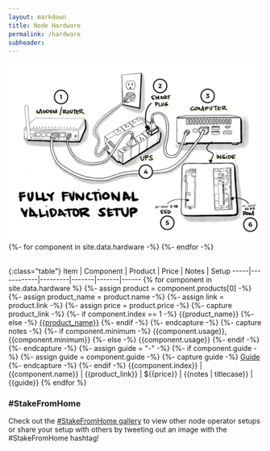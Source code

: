 ```yaml
---
layout: markdown
title: Node Hardware
permalink: /hardware
subheader: 
---
```



<style type="text/css">
  #setup-diagram {
    position: relative;
    width: 100%;
  }
  #diagramLight {
    display: block;
  }
  #diagramDark {
    display: none;
  }
  .dark-mode #diagramLight {
    display: none;
  }
  .dark-mode #diagramDark {
    display: block;
  }

  .component-highlight {
    position: absolute;
  }
  @media only screen and (max-width: 575px) {
    .component-highlight {
      display: none;
    }
  }
  .component-highlight.active {
    background-color: rgba(var(--brand-color-1-rgb),0.25);
    border: 2px solid #000;
  }
  #component-1 {
    inset: 14% 68% 53% 5%;
  }
  #component-2 {
    inset: 8% 35% 58% 52%;
  }
  #component-3 {
    inset: 14% 7% 52% 65%;
  }
  #component-4 {
    inset: 29% 39% 34% 37%;
  }
  #component-5 {
    inset: 58% 25% 5% 57%;
  }
  #component-6 {
    inset: 57% 1% 4% 79%;
  }
  
  .component-details {
    position: absolute;
    /*inset: 66% 43% 0% 0%;*/
    background-color: var(--bs-body-bg);
    border: 2px solid #000;
    padding: 0.5rem 1rem 1rem 1rem;
    min-width: 300px;
    max-width: 425px;
    max-height: 180;
    overflow: scroll;
    display: none;
    z-index: 1;
  }
  #details-1 {
    /*inset: 46% 38% 20% 5%;*/
    top: 46%;
    left: 5%;
  }
  #details-2 {
    /*inset: 41% -9% 25% 52%;*/
    top: 41%;
    left: 52%;
  }
  #details-3 {
    /*inset: 47% 7% 19% 36%;*/
    top: 47%;
    right: 7%;
  }
  #details-4 {
    /*inset: 65% 6% 1% 37%;*/
    top: 65%;
    left: 37%;
  }
  #details-5 {
    /*inset: 25% 25% 41% 18%;*/
    right: 25%;
    bottom: 41%;
  }
  #details-6 {
    /*inset: 24% 1% 42% 42%;*/
    right: 1%;
    bottom: 42%;
  }
  {%- for component in site.data.hardware -%}
    #component-{{component.index}}.active ~ #details-{{component.index}} {
      display: block !important;
    }
  {%- endfor -%}
</style>


<div id="setup-diagram">
  <img id="diagramLight" src="/assets/img/hardware/setup-original.png" style="max-height:100%;">
  <img id="diagramDark" src="/assets/img/hardware/setup-original-dark.png" style="max-height:100%;">
  {%- for component in site.data.hardware -%}
    <div id="component-{{component.index}}" class="component-highlight"></div>
    <div id="details-{{component.index}}" class="component-details">
    <u><strong>{{component.name}}</strong></u><br>
    <p><small class="text-muted">{{component.usage | titlecase}}</small></p>
    {%- assign bullet_point = "&#x2022;" -%}
    {%- for item in component.products -%}
      {%- if component.index == 1 -%}
        {{bullet_point}} {{item.name}}<br>
      {%- else -%}
        {{bullet_point}} <a href="{{item.link}}">{{item.name}}</a><br>
      {%- endif -%}
    {%- endfor -%}
    </div>
  {%- endfor -%}
</div>
<br>

<script type="text/javascript">
  document.querySelectorAll(".component-highlight").forEach(el => {
    el.addEventListener('click',function (e) {
      console.log(this.id);
      removeHighlights();
      this.classList.add("active");
    });
    el.addEventListener('mouseover',function (e) {
      console.log(this.id);
      removeHighlights();
      this.classList.add("active");
    });
  });
  document.addEventListener("click", function(e) {
    let removeHighlight = true;
    document.querySelectorAll(".component-highlight").forEach(el => {
      if (el.contains(e.target)) {
        removeHighlight = false;
      }
    });
    document.querySelectorAll(".component-details").forEach(el => {
      if (el.contains(e.target)) {
        removeHighlight = false;
      }
    });
    if (removeHighlight == true) {
      removeHighlights();
    }
  });

  function removeHighlights() {
    document.querySelectorAll(".component-highlight").forEach(el => {
      el.classList.remove("active");
    });
  }
</script>



{:class="table"}
Item | Component  | Product | Price | Notes | Setup
-----|------------|---------|-------|-------|------
{% for component in site.data.hardware %}
  {%- assign product = component.products[0] -%}
  {%- assign product_name = product.name -%}
  {%- assign link = product.link -%}
  {%- assign price = product.price -%}
  {%- capture product_link -%}
    {%- if component.index == 1 -%}
      {{product_name}}
    {%- else -%}
      [{{product_name}}]({{link}})
    {%- endif -%}
  {%- endcapture -%}
  {%- capture notes -%}
    {%- if component.minimum -%}
      {{component.usage}}, {{component.minimum}}
    {%- else -%}
      {{component.usage}}
    {%- endif -%}
  {%- endcapture -%}
  {%- assign guide = "-" -%}
  {%- if component.guide -%}
    {%- assign guide = component.guide -%}
    {%- capture guide -%}
      [Guide]({{component.guide}})
    {%- endcapture -%}
  {%- endif -%}
  {{component.index}} | {{component.name}} | {{product_link}} | ${{price}} | {{notes | titlecase}} | {{guide}}
{% endfor %}




### #StakeFromHome

Check out the [#StakeFromHome gallery](https://bafybeidlhoas5o3thlzjgei3gkxgwgcyvv7hgofaknxl6cgv7gbw5nwqoq.ipfs.nftstorage.link/) to view other node operator setups or share your setup with others by tweeting out an image with the #StakeFromHome hashtag!









